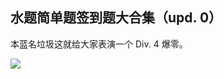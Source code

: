 ## 水题简单题签到题大合集（upd. 0）

本蓝名垃圾这就给大家表演一个 Div. 4 爆零。

![](https://bobby285271.coding.net/p/img/d/img/git/raw/master/pupil_bobby285271.png)